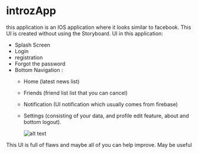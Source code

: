 # introzApp

this application is an IOS application where it looks similar to facebook.
This UI is created without using the Storyboard.
UI in this application:
- Splash Screen
- Login
- registration
- Forgot the password
- Bottom Navigation :
  - Home (latest news list)
  - Friends (friend list list that you can cancel)
  - Notification (UI notification which usually comes from firebase)
  - Settings (consisting of your data, and profile edit feature, about and bottom logout).
  
       ![alt text](https://github.com/sdik007/introzApp/blob/master/introzApp/Assets.xcassets/xxhome.imageset/homes.png)
  
This UI is full of flaws and maybe all of you can help improve.
May be useful
